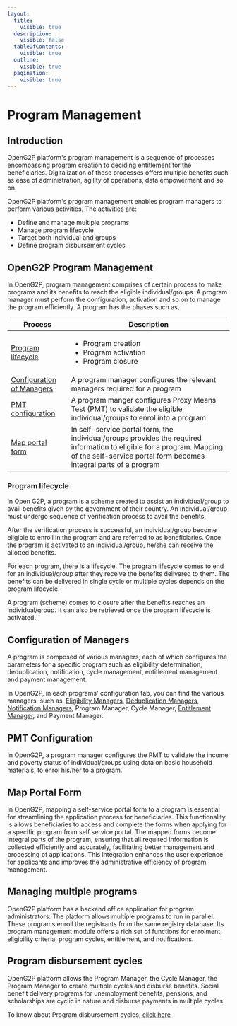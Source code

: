```yaml
---
layout:
  title:
    visible: true
  description:
    visible: false
  tableOfContents:
    visible: true
  outline:
    visible: true
  pagination:
    visible: true
---
```


# Program Management

## Introduction

OpenG2P platform's program management is a sequence of processes encompassing program creation to deciding entitlement for the beneficiaries. Digitalization of these processes offers multiple benefits such as ease of administration, agility of operations, data empowerment and so on.

OpenG2P platform's program management enables program managers to perform various activities.  The activities are:

* Define and manage multiple programs
* Manage program lifecycle&#x20;
* Target both individual and groups&#x20;
* Define program disbursement cycles

## OpenG2P Program Management

In OpenG2P, program management comprises of certain process to make programs and its benefits to reach the eligible individual/groups. A program manager must perform the configuration, activation  and so on to manage the program efficiently.  A program has the phases such as,

| Process                                                                      | Description                                                                                                                                                                                    |
| ---------------------------------------------------------------------------- | ---------------------------------------------------------------------------------------------------------------------------------------------------------------------------------------------- |
| [Program lifecycle](program-management.md#program-lifecycle)                 | <ul><li>Program creation</li><li>Program activation</li><li>Program closure</li></ul>                                                                                                          |
| [Configuration of Managers](program-management.md#configuration-of-managers) |  A program manager configures the relevant managers required for a program                                                                                                                     |
| [PMT configuration](program-management.md#pmt-configuration)                 | A program manger configures Proxy Means Test (PMT) to validate the eligible individual/groups to enrol into a program                                                                          |
| [Map portal form](program-management.md#map-portal-form)                     | In self-service portal form, the individual/groups provides the required information to eligible for a program. Mapping of  the self-service portal form becomes integral parts of a program   |

### Program lifecycle

In Open G2P, a program is a scheme created to assist an individual/group to avail benefits given by  the government of their country. An Individual/group must undergo sequence of verification process to avail the benefits.&#x20;

After the verification process is successful, an individual/group become eligible to enroll in the program and are referred to as beneficiaries. Once the program is activated to an individual/group, he/she can receive the allotted benefits.

&#x20;For each program, there is a lifecycle. The program lifecycle comes to end for an individual/group after they receive the benefits delivered to them.  The benefits can be delivered in single cycle or multiple cycles depends on the program lifecycle.

A program (scheme) comes to closure after the benefits reaches an individual/group. It can also be retrieved once the program lifecycle is activated.

## Configuration of Managers

A program is composed of various managers, each of which configures the parameters for a specific program such as eligibility determination, deduplication, notification, cycle management, entitlement management and payment management.&#x20;

In OpenG2P, in each programs' configuration tab, you can find the various managers, such as, [Eligibility Managers](eligibility/), [Deduplication Managers](deduplication/), [Notification Managers](notifications.md), Program Manager, Cycle Manager, [Entitlement Manager](entitlement/), and Payment Manager.

## PMT Configuration

In OpenG2P, a program manager configures the PMT to validate the income and poverty status of individual/groups using data on basic household materials, to enrol his/her to a program.

## Map Portal Form

In OpenG2P, mapping a self-service portal form to a program is essential for streamlining the application process for beneficiaries. This functionality is allows beneficiaries to access and complete the forms when applying for a specific program from self service portal. The mapped forms become integral parts of the program, ensuring that all required information is collected efficiently and accurately, facilitating better management and processing of applications. This integration enhances the user experience for applicants and improves the administrative efficiency of program management.

## Managing multiple programs

OpenG2P platform has a backend office application for program administrators. The platform allows multiple programs to run in parallel. These programs enroll the registrants from the same registry database. Its program management module offers a rich set of functions for enrolment, eligibility criteria, program cycles, entitlement, and notifications.

## Program disbursement cycles

OpenG2P platform allows the Program Manager, the Cycle Manager, the Program Manager to create multiple cycles and disburse benefits. Social benefit delivery programs for unemployment benefits, pensions, and scholarships are cyclic in nature and disburse payments in multiple cycles.

To know about Program disbursement cycles, [click here](https://app.gitbook.com/o/bnTr6Kp4z4CXR4QVIPSa/s/CwMntokukpQZjoCcqMwL/\~/changes/151/platform/modules/program-and-beneficiary-management-system/program-disbursement-cycles)
